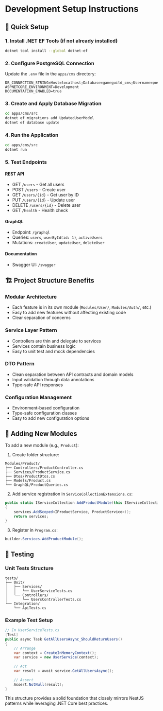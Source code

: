 # Development Setup Instructions

## 🚀 Quick Setup

### 1. Install .NET EF Tools (if not already installed)
```bash
dotnet tool install --global dotnet-ef
```

### 2. Configure PostgreSQL Connection
Update the `.env` file in the `apps/cms` directory:
```env
DB_CONNECTION_STRING=Host=localhost;Database=gameguild_cms;Username=postgres;Password=your_actual_password
ASPNETCORE_ENVIRONMENT=Development
DOCUMENTATION_ENABLED=true
```

### 3. Create and Apply Database Migration
```bash
cd apps/cms/src
dotnet ef migrations add UpdatedUserModel
dotnet ef database update
```

### 4. Run the Application
```bash
cd apps/cms/src
dotnet run
```

### 5. Test Endpoints

#### REST API
- GET `/users` - Get all users
- POST `/users` - Create user
- GET `/users/{id}` - Get user by ID
- PUT `/users/{id}` - Update user
- DELETE `/users/{id}` - Delete user
- GET `/health` - Health check

#### GraphQL
- Endpoint: `/graphql`
- Queries: `users`, `userById(id: 1)`, `activeUsers`
- Mutations: `createUser`, `updateUser`, `deleteUser`

#### Documentation
- Swagger UI: `/swagger`

## 🏗️ Project Structure Benefits

### Modular Architecture
- Each feature is in its own module (`Modules/User/`, `Modules/Auth/`, etc.)
- Easy to add new features without affecting existing code
- Clear separation of concerns

### Service Layer Pattern
- Controllers are thin and delegate to services
- Services contain business logic
- Easy to unit test and mock dependencies

### DTO Pattern
- Clean separation between API contracts and domain models
- Input validation through data annotations
- Type-safe API responses

### Configuration Management
- Environment-based configuration
- Type-safe configuration classes
- Easy to add new configuration options

## 🔧 Adding New Modules

To add a new module (e.g., `Product`):

1. Create folder structure:
```
Modules/Product/
├── Controllers/ProductController.cs
├── Services/ProductService.cs
├── Dtos/ProductDtos.cs
├── Models/Product.cs
└── GraphQL/ProductQueries.cs
```

2. Add service registration in `ServiceCollectionExtensions.cs`:
```csharp
public static IServiceCollection AddProductModule(this IServiceCollection services)
{
    services.AddScoped<IProductService, ProductService>();
    return services;
}
```

3. Register in `Program.cs`:
```csharp
builder.Services.AddProductModule();
```

## 🧪 Testing

### Unit Tests Structure
```
tests/
├── Unit/
│   ├── Services/
│   │   └── UserServiceTests.cs
│   └── Controllers/
│       └── UsersControllerTests.cs
└── Integration/
    └── ApiTests.cs
```

### Example Test Setup
```csharp
// In UserServiceTests.cs
[Test]
public async Task GetAllUsersAsync_ShouldReturnUsers()
{
    // Arrange
    var context = CreateInMemoryContext();
    var service = new UserService(context);
    
    // Act
    var result = await service.GetAllUsersAsync();
    
    // Assert
    Assert.NotNull(result);
}
```

This structure provides a solid foundation that closely mirrors NestJS patterns while leveraging .NET Core best practices.
